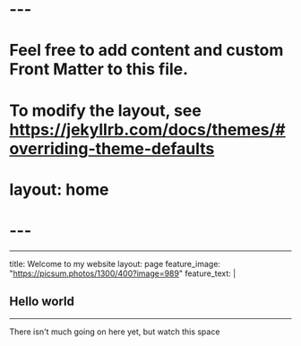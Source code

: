 # ---
# Feel free to add content and custom Front Matter to this file.
# To modify the layout, see https://jekyllrb.com/docs/themes/#overriding-theme-defaults

# layout: home

# ---
---
title: Welcome to my website
layout: page
feature_image: "https://picsum.photos/1300/400?image=989"
feature_text: |
  ## Hello world
---

There isn't much going on here yet, but watch this space
